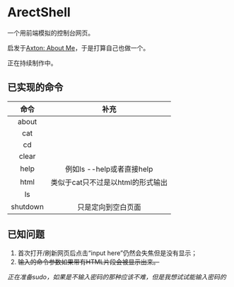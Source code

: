 # ArectShell

一个用前端模拟的控制台网页。

启发于[Axton: About Me](https://axton.cc/)，于是打算自己也做一个。

正在持续制作中。

## 已实现的命令

|命令|补充|
|:---:|:---:|
|about||
|cat||
|cd||
|clear||
|help|例如ls --help或者直接help|
|html|类似于cat只不过是以html的形式输出|
|ls||
|shutdown|只是定向到空白页面|

## 已知问题

1. 首次打开/刷新网页后点击“input here”仍然会失焦但是没有显示；
2. ~~输入的命令参数如果带有HTML片段会被显示出来。~~

*正在准备sudo，如果是不输入密码的那种应该不难，但是我想试试能输入密码的*
